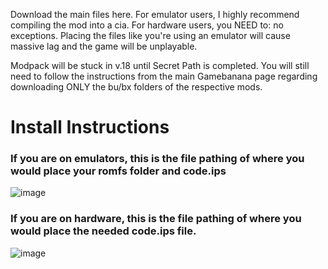 Download the main files here. For emulator users, I highly recommend compiling the mod into a cia. For hardware users, you NEED to: no exceptions. Placing the files like you're using an emulator will cause massive lag and the game will be unplayable.

Modpack will be stuck in v.18 until Secret Path is completed. You will still need to follow the instructions from the main Gamebanana page regarding downloading ONLY the bu/bx folders of the respective mods.

# Install Instructions
### If you are on emulators, this is the file pathing of where you would place your romfs folder and code.ips

![image](https://github.com/user-attachments/assets/b43dbbf0-aa15-4de2-9499-c860c49d9499)

### If you are on hardware, this is the file pathing of where you would place the needed code.ips file.

![image](https://github.com/user-attachments/assets/19c0b67d-9e69-4aae-b77f-bec61e45a541)
